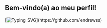 ## Bem-vindo(a) ao meu perfil!

[![Typing SVG](https://readme-typing-svg.herokuapp.com?font=Fira+Code&size=35&pause=1000&color=F41EFD&center=true&vCenter=true&width=1000&lines=Bem-vindo%2C+Meu+nome+é+Iza+Ferreira!;Eu+tenho+16+anos;)](https://github.com/endrewss)
